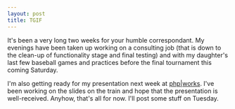 ```yaml
--- 
layout: post
title: TGIF
---
```

<p>
It's been a very long two weeks for your humble correspondant.  My evenings have been taken up working on a consulting job (that is down to the clean-up of functionality stage and final testing) and with my daughter's last few baseball games and practices before the final tournament this coming Saturday.
</p>
<p>
I'm also getting ready for my presentation next week at <a href="http://www.phparch.com/works">php|works</a>.  I've been working on the slides on the train and hope that the presentation is well-received.  Anyhow, that's all for now.  I'll post some stuff on Tuesday.
</p>
